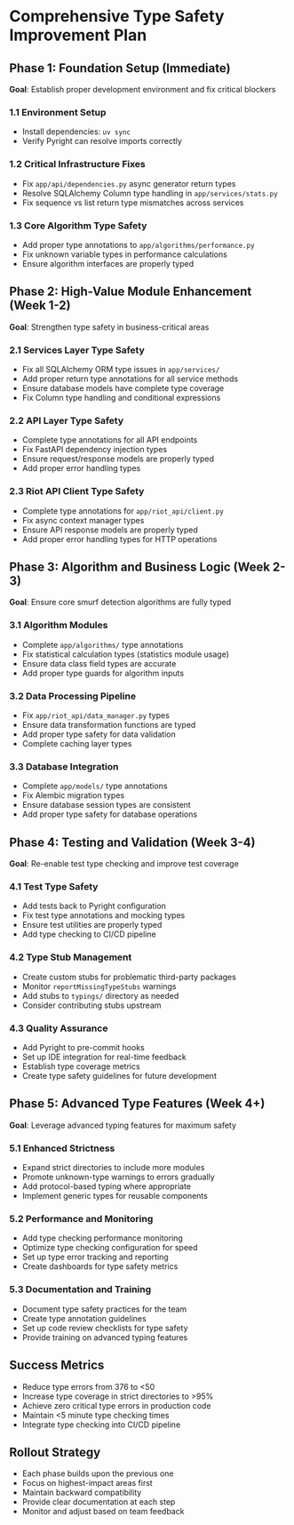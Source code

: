 # Comprehensive Type Safety Improvement Plan

## Phase 1: Foundation Setup (Immediate)
**Goal**: Establish proper development environment and fix critical blockers

### 1.1 Environment Setup
- Install dependencies: `uv sync`
- Verify Pyright can resolve imports correctly

### 1.2 Critical Infrastructure Fixes
- Fix `app/api/dependencies.py` async generator return types
- Resolve SQLAlchemy Column type handling in `app/services/stats.py`
- Fix sequence vs list return type mismatches across services

### 1.3 Core Algorithm Type Safety
- Add proper type annotations to `app/algorithms/performance.py`
- Fix unknown variable types in performance calculations
- Ensure algorithm interfaces are properly typed

## Phase 2: High-Value Module Enhancement (Week 1-2)
**Goal**: Strengthen type safety in business-critical areas

### 2.1 Services Layer Type Safety
- Fix all SQLAlchemy ORM type issues in `app/services/`
- Add proper return type annotations for all service methods
- Ensure database models have complete type coverage
- Fix Column type handling and conditional expressions

### 2.2 API Layer Type Safety
- Complete type annotations for all API endpoints
- Fix FastAPI dependency injection types
- Ensure request/response models are properly typed
- Add proper error handling types

### 2.3 Riot API Client Type Safety
- Complete type annotations for `app/riot_api/client.py`
- Fix async context manager types
- Ensure API response models are properly typed
- Add proper error handling types for HTTP operations

## Phase 3: Algorithm and Business Logic (Week 2-3)
**Goal**: Ensure core smurf detection algorithms are fully typed

### 3.1 Algorithm Modules
- Complete `app/algorithms/` type annotations
- Fix statistical calculation types (statistics module usage)
- Ensure data class field types are accurate
- Add proper type guards for algorithm inputs

### 3.2 Data Processing Pipeline
- Fix `app/riot_api/data_manager.py` types
- Ensure data transformation functions are typed
- Add proper type safety for data validation
- Complete caching layer types

### 3.3 Database Integration
- Complete `app/models/` type annotations
- Fix Alembic migration types
- Ensure database session types are consistent
- Add proper type safety for database operations

## Phase 4: Testing and Validation (Week 3-4)
**Goal**: Re-enable test type checking and improve test coverage

### 4.1 Test Type Safety
- Add tests back to Pyright configuration
- Fix test type annotations and mocking types
- Ensure test utilities are properly typed
- Add type checking to CI/CD pipeline

### 4.2 Type Stub Management
- Create custom stubs for problematic third-party packages
- Monitor `reportMissingTypeStubs` warnings
- Add stubs to `typings/` directory as needed
- Consider contributing stubs upstream

### 4.3 Quality Assurance
- Add Pyright to pre-commit hooks
- Set up IDE integration for real-time feedback
- Establish type coverage metrics
- Create type safety guidelines for future development

## Phase 5: Advanced Type Features (Week 4+)
**Goal**: Leverage advanced typing features for maximum safety

### 5.1 Enhanced Strictness
- Expand strict directories to include more modules
- Promote unknown-type warnings to errors gradually
- Add protocol-based typing where appropriate
- Implement generic types for reusable components

### 5.2 Performance and Monitoring
- Add type checking performance monitoring
- Optimize type checking configuration for speed
- Set up type error tracking and reporting
- Create dashboards for type safety metrics

### 5.3 Documentation and Training
- Document type safety practices for the team
- Create type annotation guidelines
- Set up code review checklists for type safety
- Provide training on advanced typing features

## Success Metrics
- Reduce type errors from 376 to <50
- Increase type coverage in strict directories to >95%
- Achieve zero critical type errors in production code
- Maintain <5 minute type checking times
- Integrate type checking into CI/CD pipeline

## Rollout Strategy
- Each phase builds upon the previous one
- Focus on highest-impact areas first
- Maintain backward compatibility
- Provide clear documentation at each step
- Monitor and adjust based on team feedback
